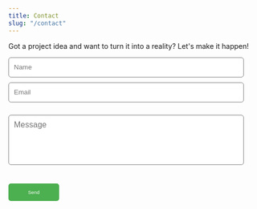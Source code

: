 ```yaml
---
title: Contact
slug: "/contact"
---
```


<p>Got a project idea and want to turn it into a reality? Let's make it happen!</p>
				<div>
					<form
						class="contact-form"
						action="https://formspree.io/xpzydbja"
						method="POST"
						aria-label="contact-form"
					>
						<div class="input-box">
							<input
								type="text"
								name="name"
								aria-label="name"
								placeholder="Name"
								required
                                style='width: 93%;
                                height: 40px;
                                border-radius: 5px;
                                margin-bottom: 10px;
                                padding: 10px;
                                border: 1px solid gray;'
							/>
                            <br/>
							<input
								type="email"
								name="email"
								aria-label="email"
								placeholder="Email"
								required
                                style='width: 93%;
                                height: 40px;
                                border-radius: 5px;
                                margin-bottom: 10px;
                                padding: 10px;
                                border: 1px solid gray;'
							/>
						</div>
						<textarea
							name="message"
							aria-label="message"
							placeholder="Message"
							required
                            style='font-family: "Muli", sans-serif;
                            border-radius: 5px;
                            margin-top: 15px;
                            width: 93%;
                            height: 100px;
                            padding: 10px;
                            font-size: 16px;
                            resize: none;
                            border: 1px solid gray;'
						></textarea>
                        <br></br>
                           <button type="submit" style="background-color: #4CAF50;
                            border: none;
                            color: #ffffff;
                            padding: 12px;
                            width: 20%;
                            font-size: 0.7em;
                            cursor: pointer;
                            border-radius: 5px;
                            margin: 20px 0px 0px 0px;
                            transition: 0.2s;">Send</button>
					</form>
				</div>
